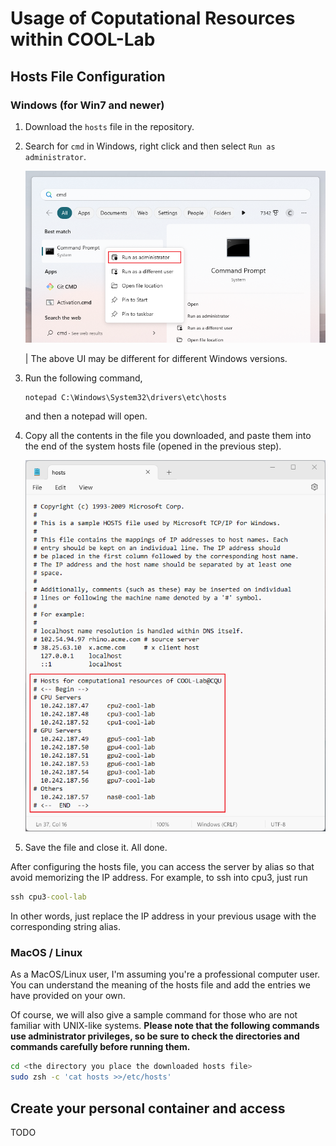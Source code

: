 # Usage of Coputational Resources within COOL-Lab

## Hosts File Configuration

### Windows (for Win7 and newer)

1. Download the `hosts` file in the repository.
2. Search for `cmd` in Windows, right click and then select `Run as administrator`.

    ![image-20230907091508228](assets/image-20230907091508228.png)

    | The above UI may be different for different Windows versions.

3. Run the following command,

    ```cmd
    notepad C:\Windows\System32\drivers\etc\hosts
    ```

    and then a notepad will open.

4. Copy all the contents in the file you downloaded, and paste them into the end of the system hosts file (opened in the previous step).

    ![image-20230907092231299](assets/image-20230907092453231.png)

5. Save the file and close it. All done.

After configuring the hosts file, you can access the server by alias so that avoid memorizing the IP address. For example, to ssh into cpu3, just run

```cmd
ssh cpu3-cool-lab
```

In other words, just replace the IP address in your previous usage with the corresponding string alias.

### MacOS / Linux

As a MacOS/Linux user, I'm assuming you're a professional computer user. You can understand the meaning of the hosts file and add the entries we have provided on your own.

Of course, we will also give a sample command for those who are not familiar with UNIX-like systems. **Please note that the following commands use administrator privileges, so be sure to check the directories and commands carefully before running them.**

```bash
cd <the directory you place the downloaded hosts file>
sudo zsh -c 'cat hosts >>/etc/hosts'
```

## Create your personal container and access

TODO
